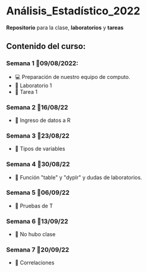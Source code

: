 # Análisis_Estadístico_2022

**Repositorio** para la clase, **laboratorios** y **tareas**

## Contenido del curso:

### Semana 1 :date:09/08/2022:
  + :computer: Preparación de nuestro equipo de computo.
  + :paperclip: Laboratorio 1
  + :paperclip: Tarea 1


### Semana 2 :date:16/08/22
  + :notebook: Ingreso de datos a R


### Semana 3 :date:23/08/22
  + :notebook: Tipos de variables
  

### Semana 4 :date:30/08/22
  + :notebook: Función "table" y "dyplr" y dudas de laboratorios.


### Semana 5 :date:06/09/22
  + :notebook: Pruebas de T
  
  
### Semana 6 :date:13/09/22
  + :notebook: No hubo clase
  
  
### Semana 7 :date:20/09/22
  + :notebook: Correlaciones